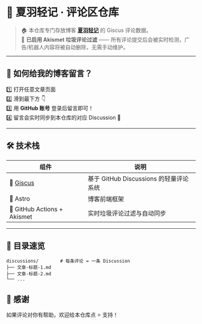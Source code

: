 # 💬 夏羽轻记 · 评论区仓库

> 🏠 本仓库专门存放博客 **[夏羽轻记](https://blog.mortel.cn)** 的 Giscus 评论数据。  
> 📌 **已启用 Akismet 垃圾评论过滤** —— 所有评论提交后会被实时检测，广告/机器人内容将被自动删除，无需手动维护。  

---

## 🚀 如何给我的博客留言？

1️⃣ 打开任意文章页面  
2️⃣ 滑到最下方 👇  
3️⃣ 用 **GitHub 账号** 登录后留言即可！  
4️⃣ 留言会实时同步到本仓库的对应 Discussion 📨

---

## 🛠️ 技术栈

| 组件 | 说明 |
|---|---|
| 🌈 [Giscus](https://giscus.app/zh-CN) | 基于 GitHub Discussions 的轻量评论系统 |
| 📝 Astro | 博客前端框架 |
| 🚀 GitHub Actions + Akismet | 实时垃圾评论过滤与自动同步 |

---

## 📂 目录速览

```text
discussions/        # 每条评论 = 一条 Discussion
├── 文章-标题-1.md
├── 文章-标题-2.md
└── ...
```

## 🙌 感谢

如果评论对你有帮助，欢迎给本仓库点 ⭐️ 支持！
